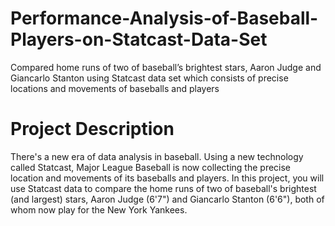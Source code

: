 # Performance-Analysis-of-Baseball-Players-on-Statcast-Data-Set
Compared home runs of two of baseball’s brightest stars, Aaron Judge and Giancarlo Stanton using Statcast data set which consists of precise locations and movements of baseballs and players

# Project Description
There's a new era of data analysis in baseball. Using a new technology called Statcast, Major League Baseball is now collecting the precise location and movements of its baseballs and players. In this project, you will use Statcast data to compare the home runs of two of baseball's brightest (and largest) stars, Aaron Judge (6'7") and Giancarlo Stanton (6'6"), both of whom now play for the New York Yankees.
